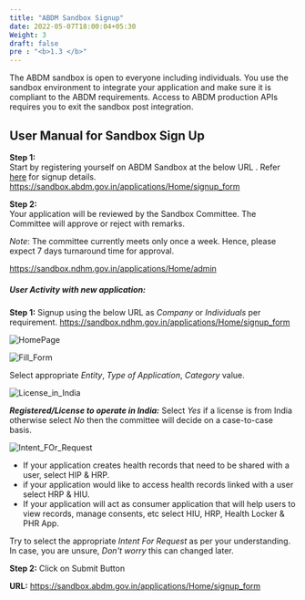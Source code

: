 ```yaml
---
title: "ABDM Sandbox Signup"
date: 2022-05-07T18:00:04+05:30
Weight: 3
draft: false
pre : "<b>1.3 </b>"
---
```


The ABDM sandbox is open to everyone including individuals. You use the sandbox environment to integrate your application and make sure it is compliant to the ABDM requirements. Access to ABDM production APIs requires you to exit the sandbox post integration. 

## User Manual for Sandbox Sign Up
**Step 1:**  
Start by registering yourself on ABDM Sandbox at the below URL . Refer [here](#user-activity-with-new-application) for signup details.
https://sandbox.abdm.gov.in/applications/Home/signup_form  

**Step 2:**  
Your application will be reviewed by the Sandbox Committee. The Committee will approve or reject with remarks.  

_Note_: The committee currently meets only once a week. Hence, please expect 7 days turnaround time for approval. 

https://sandbox.ndhm.gov.in/applications/Home/admin

##### User Activity with new application:
**Step 1:** Signup using the below URL as _Company_ or _Individuals_ per requirement.
 https://sandbox.ndhm.gov.in/applications/Home/signup_form

![HomePage](/abdm-docs/img/HomePage.png)  

![Fill_Form](../Fill_Form.png)

Select appropriate _Entity_, _Type of Application_, _Category_ value.

![License_in_India](/abdm-docs/img/License_in_India.png)

**_Registered/License to operate in India:_** Select _Yes_ if a license is from India otherwise select _No_ then the committee will decide on a case-to-case basis.

![Intent_FOr_Request](/abdm-docs/img/Intent_For_Request.png)

- If your application creates health records that need to be shared with a user, select HIP & HRP.
- if your application would like to access health records linked with a user select HRP & HIU.
- If your application will act as consumer application that will help users to view records, manage consents, etc select HIU, HRP, Health Locker & PHR App.

Try to select the appropriate _Intent For Request_ as per your understanding. In case, you are unsure, _Don't worry_ this can changed later.

**Step 2:** Click on Submit Button  

**URL:** https://sandbox.abdm.gov.in/applications/Home/signup_form  

